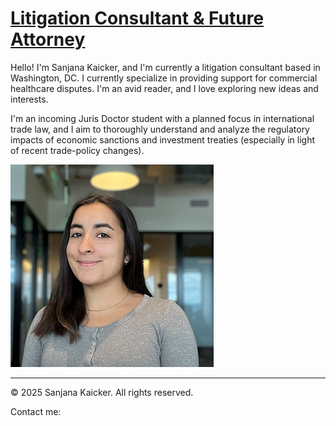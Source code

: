 # <u> Litigation Consultant & Future Attorney </u>

Hello! I'm Sanjana Kaicker, and I'm currently a litigation consultant based in Washington, DC. I currently specialize in providing support for commercial healthcare disputes. I'm an avid reader, and I love exploring new ideas and interests.

I'm an incoming Juris Doctor student with a planned focus in international trade law, and I aim to thoroughly understand and analyze the regulatory impacts of economic sanctions and investment treaties (especially in light of recent trade-policy changes).

![Profile Photo](Photo.PNG)

---

© 2025 Sanjana Kaicker. All rights reserved.

Contact me:
<div class="contact-icons">
  <a href="mailto:kaickersanjana@gmail.com" title="Email" class="icon-email">
    <i class="fas fa-envelope"></i>
  </a>
  <a href="https://linkedin.com/in/sanjanakaicker" title="LinkedIn" class="icon-linkedin">
    <i class="fab fa-linkedin"></i>
  </a>
  <a href="https://github.com/skaicker" title="GitHub" class="icon-github">
    <i class="fab fa-github"></i>
  </a>
</div>
